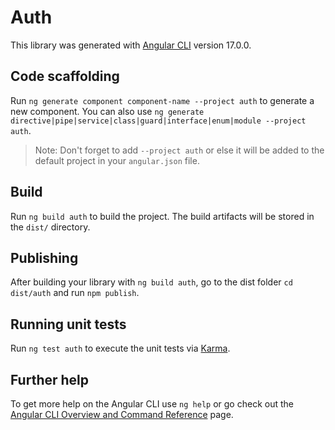# Auth

This library was generated with [Angular CLI](https://github.com/angular/angular-cli) version 17.0.0.

## Code scaffolding

Run `ng generate component component-name --project auth` to generate a new component. You can also use
`ng generate directive|pipe|service|class|guard|interface|enum|module --project auth`.

> Note: Don't forget to add `--project auth` or else it will be added to the default project in your `angular.json` file.

## Build

Run `ng build auth` to build the project. The build artifacts will be stored in the `dist/` directory.

## Publishing

After building your library with `ng build auth`, go to the dist folder `cd dist/auth` and run `npm publish`.

## Running unit tests

Run `ng test auth` to execute the unit tests via [Karma](https://karma-runner.github.io).

## Further help

To get more help on the Angular CLI use `ng help` or go check out the [Angular CLI Overview and Command Reference](https://angular.io/cli) page.

